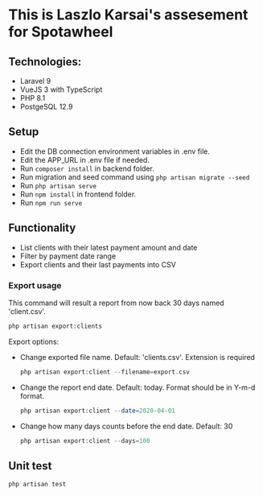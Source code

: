# This is Laszlo Karsai's assesement for Spotawheel
## Technologies:
<ul>
  <li>Laravel 9</li>
  <li>VueJS 3 with TypeScript</li>
  <li>PHP 8.1</li>
  <li>PostgeSQL 12.9</li>
</ul>

## Setup
 - Edit the DB connection environment variables in .env file.
 - Edit the APP_URL in .env file if needed.
 - Run `composer install` in backend folder.
 - Run migration and seed command using `php artisan migrate --seed`
 - Run `php artisan serve`
 - Run `npm install` in frontend folder.
 - Run `npm run serve`

## Functionality
<ul>
  <li>List clients with their latest payment amount and date</li>
  <li>Filter by payment date range</li>
  <li>Export clients and their last payments into CSV</li>
</ul>

### Export usage
This command will result a report from now back 30 days named 'client.csv'.
```php
php artisan export:clients
```
Export options:
 - Change exported file name. Default: 'clients.csv'. Extension is required
     ```php
     php artisan export:client --filename=export.csv
     ```
 - Change the report end date. Default: today. Format should be in Y-m-d format.
    ```php
    php artisan export:client --date=2020-04-01
    ```
 - Change how many days counts before the end date. Default: 30
    ```php
    php artisan export:client --days=100
    ```

## Unit test
```php
php artisan test
```

